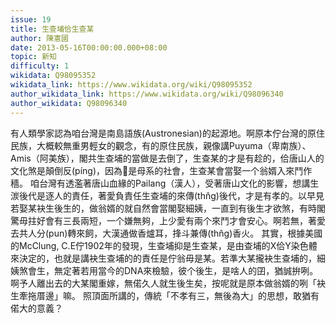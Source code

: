 ```yaml
---
issue: 19
title: 生查埔佮生查某
author: 陳憲國
date: 2013-05-16T00:00:00.000+08:00
topic: 新知
difficulty: 1
wikidata: Q98095352
wikidata_link: https://www.wikidata.org/wiki/Q98095352
author_wikidata_link: https://www.wikidata.org/wiki/Q98096340
author_wikidata: Q98096340
---
```

有人類學家認為咱台灣是南島語族(Austronesian)的起源地。啊原本佇台灣的原住民族，大概較無重男輕女的觀念，有的原住民族，親像講Puyuma（卑南族）、Amis（阿美族），閣共生查埔的當做是去倒了，生查某的才是有趁的，佮唐山人的文化煞是顛倒反(píng)，因為𪜶是母系的社會，生查某會當娶一个翁婿入來鬥作穡。
咱台灣有透濫著唐山血緣的Pailang（漢人），受著唐山文化的影響，想講生湠後代是逐人的責任，著愛負責任生查埔的來傳(thn̂g)後代，才是有孝的。以早見若娶某袂生後生的，做翁婿的就自然會當閣娶細姨，一直到有後生才欲煞，有時閣驚毋拄好會有三長兩短，一个嫌無夠，上少愛有兩个來鬥才會安心。啊若無，著愛去共人分(pun)轉來飼，大漢通做香爐耳，捀斗兼傳(thn̂g)香火。
其實，根據美國的McClung, C.E佇1902年的發現，生查埔抑是生查某，是由查埔的X佮Y染色體來決定的，也就是講袂生查埔的的責任是佇翁毋是某。若準大某攏袂生查埔的，細姨煞會生，無定著若用當今的DNA來檢驗，彼个後生，是啥人的囝，猶誠拚咧。啊予人離出去的大某閣重嫁，無偌久人就生後生矣，按呢就是原本做翁婿的咧「袂生牽拖厝邊」嘛。
照頂面所講的，傳統「不孝有三，無後為大」的思想，敢猶有偌大的意義？